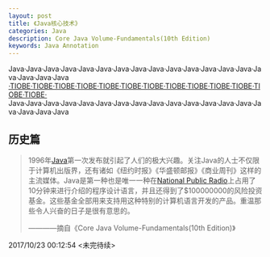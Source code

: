 ```yaml
---
layout: post
title: 《Java核心技术》
categories: Java
description: Core Java Volume-Fundamentals(10th Edition)
keywords: Java Annotation
---
```

Java·Java·Java·Java·Java·Java·Java·Java·Java·Java·Java·Java·Java·Java·Java·Java·Java·Java
[·TIOBE·TIOBE·TIOBE·TIOBE·TIOBE·TIOBE·TIOBE·TIOBE·TIOBE·TIOBE·TIOBE·TIOBE·TIOBE·](https://www.tiobe.com/tiobe-index/)
Java·Java·Java·Java·Java·Java·Java·Java·Java·Java·Java·Java·Java·Java·Java·Java·Java·Java
## 历史篇 ##
> 1996年[Java](https://www.java.com)第一次发布就引起了人们的极大兴趣。关注Java的人士不仅限于计算机出版界，还有诸如《纽约时报》《华盛顿邮报》《商业周刊》这样的主流媒体。Java是第一种也是唯一一种在[National Public Radio](http://www.npr.org/)上占用了10分钟来进行介绍的程序设计语言，并且还得到了$100000000的风险投资基金。这些基金全部用来支持用这种特别的计算机语言开发的产品。重温那些令人兴奋的日子是很有意思的。
> 
> ————摘自《Core Java Volume-Fundamentals(10th Edition)》

2017/10/23 00:12:54 <未完待续>